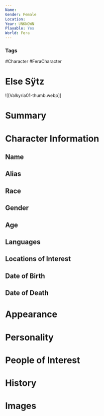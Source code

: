 ```yaml
---
Name: 
Gender: Female
Location: 
Year: UNKNOWN
Playable: Yes
World: Fera
---
```


### Tags
#Character #FeraCharacter 

# Else Sÿtz
![[Valkyria01-thumb.webp]]

# Summary


# Character Information

## Name

## Alias

## Race

## Gender

## Age

## Languages

## Locations of Interest

## Date of Birth

## Date of Death

# Appearance

# Personality

# People of Interest

# History

# Images
